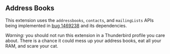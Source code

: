 ## Address Books

This extension uses the `addressbooks`, `contacts`, and `mailingLists` APIs being implemented in [bug 1469238](https://bugzil.la/1469238) and its dependencies.

*Warning:* you should not run this extension in a Thunderbird profile you care about. There is a chance it could mess up your address books, eat all your RAM, and scare your cat.
